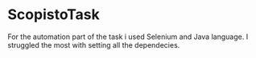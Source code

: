 # ScopistoTask
For the automation part of the task i used Selenium and Java language. I struggled the most with setting all the dependecies.
